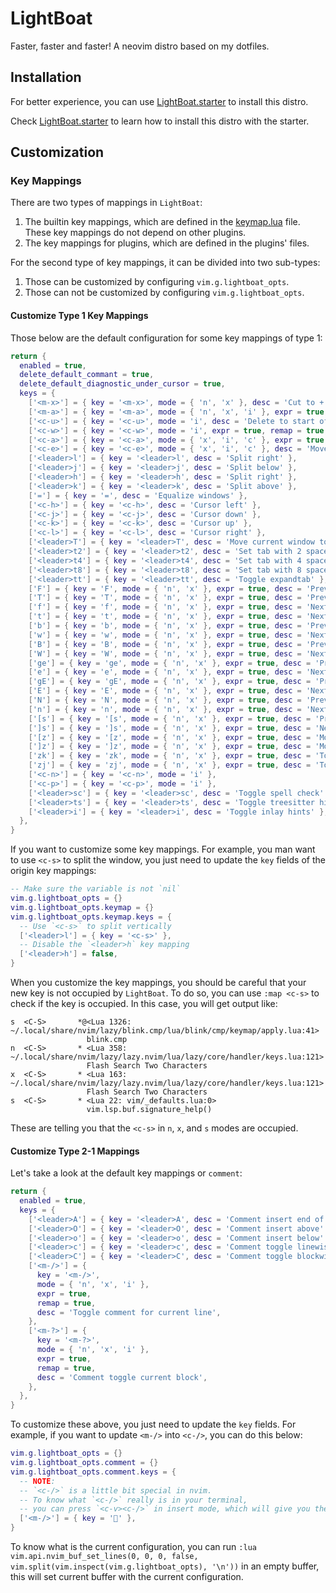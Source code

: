 # LightBoat

Faster, faster and faster! A neovim distro based on my dotfiles.

## Installation

For better experience, you can use
[LightBoat.starter](https://github.com/Kaiser-Yang/LightBoat.starter) to install this distro.

Check [LightBoat.starter](https://github.com/Kaiser-Yang/LightBoat.starter) to learn how to
install this distro with the starter.

## Customization

### Key Mappings

There are two types of mappings in `LightBoat`:

1. The builtin key mappings, which are defined in the
   [keymap.lua](lua/lightboat/config/keymap/init.lua)
   file. These key mappings do not depend on other plugins.
2. The key mappings for plugins, which are defined in the plugins' files.

For the second type of key mappings, it can be divided into two sub-types:

1. Those can be customized by configuring `vim.g.lightboat_opts`.
2. Those can not be customized by configuring `vim.g.lightboat_opts`.

#### Customize Type 1 Key Mappings

Those below are the default configuration for some key mappings of type 1:

```lua
return {
  enabled = true,
  delete_default_commant = true,
  delete_default_diagnostic_under_cursor = true,
  keys = {
    ['<m-x>'] = { key = '<m-x>', mode = { 'n', 'x' }, desc = 'Cut to + reg' },
    ['<m-a>'] = { key = '<m-a>', mode = { 'n', 'x', 'i' }, expr = true, desc = 'Select all' },
    ['<c-u>'] = { key = '<c-u>', mode = 'i', desc = 'Delete to start of line' },
    ['<c-w>'] = { key = '<c-w>', mode = 'i', expr = true, remap = true, desc = 'Delete one word backwards' },
    ['<c-a>'] = { key = '<c-a>', mode = { 'x', 'i', 'c' }, expr = true, desc = 'Move cursor to start of line' },
    ['<c-e>'] = { key = '<c-e>', mode = { 'x', 'i', 'c' }, desc = 'Move cursor to end of line' },
    ['<leader>l'] = { key = '<leader>l', desc = 'Split right' },
    ['<leader>j'] = { key = '<leader>j', desc = 'Split below' },
    ['<leader>h'] = { key = '<leader>h', desc = 'Split right' },
    ['<leader>k'] = { key = '<leader>k', desc = 'Split above' },
    ['='] = { key = '=', desc = 'Equalize windows' },
    ['<c-h>'] = { key = '<c-h>', desc = 'Cursor left' },
    ['<c-j>'] = { key = '<c-j>', desc = 'Cursor down' },
    ['<c-k>'] = { key = '<c-k>', desc = 'Cursor up' },
    ['<c-l>'] = { key = '<c-l>', desc = 'Cursor right' },
    ['<leader>T'] = { key = '<leader>T', desc = 'Move current window to a new tabpage' },
    ['<leader>t2'] = { key = '<leader>t2', desc = 'Set tab with 2 spaces' },
    ['<leader>t4'] = { key = '<leader>t4', desc = 'Set tab with 4 spaces' },
    ['<leader>t8'] = { key = '<leader>t8', desc = 'Set tab with 8 spaces' },
    ['<leader>tt'] = { key = '<leader>tt', desc = 'Toggle expandtab' },
    ['F'] = { key = 'F', mode = { 'n', 'x' }, expr = true, desc = 'Previous find character' },
    ['T'] = { key = 'T', mode = { 'n', 'x' }, expr = true, desc = 'Previous till character' },
    ['f'] = { key = 'f', mode = { 'n', 'x' }, expr = true, desc = 'Next find character' },
    ['t'] = { key = 't', mode = { 'n', 'x' }, expr = true, desc = 'Next till character' },
    ['b'] = { key = 'b', mode = { 'n', 'x' }, expr = true, desc = 'Previous word' },
    ['w'] = { key = 'w', mode = { 'n', 'x' }, expr = true, desc = 'Next word' },
    ['B'] = { key = 'B', mode = { 'n', 'x' }, expr = true, desc = 'Previous big word' },
    ['W'] = { key = 'W', mode = { 'n', 'x' }, expr = true, desc = 'Next big word' },
    ['ge'] = { key = 'ge', mode = { 'n', 'x' }, expr = true, desc = 'Previous end word' },
    ['e'] = { key = 'e', mode = { 'n', 'x' }, expr = true, desc = 'Next end word' },
    ['gE'] = { key = 'gE', mode = { 'n', 'x' }, expr = true, desc = 'Previous big end word' },
    ['E'] = { key = 'E', mode = { 'n', 'x' }, expr = true, desc = 'Next big end word' },
    ['N'] = { key = 'N', mode = { 'n', 'x' }, expr = true, desc = 'Previous search pattern' },
    ['n'] = { key = 'n', mode = { 'n', 'x' }, expr = true, desc = 'Next search pattern' },
    ['[s'] = { key = '[s', mode = { 'n', 'x' }, expr = true, desc = 'Previous misspelled word' },
    [']s'] = { key = ']s', mode = { 'n', 'x' }, expr = true, desc = 'Next misspelled word' },
    ['[z'] = { key = '[z', mode = { 'n', 'x' }, expr = true, desc = 'Move to start of current fold' },
    [']z'] = { key = ']z', mode = { 'n', 'x' }, expr = true, desc = 'Move to end of current fold' },
    ['zk'] = { key = 'zk', mode = { 'n', 'x' }, expr = true, desc = 'To the end of the previous fold' },
    ['zj'] = { key = 'zj', mode = { 'n', 'x' }, expr = true, desc = 'To the start of the next fold' },
    ['<c-n>'] = { key = '<c-n>', mode = 'i' },
    ['<c-p>'] = { key = '<c-p>', mode = 'i' },
    ['<leader>sc'] = { key = '<leader>sc', desc = 'Toggle spell check' },
    ['<leader>ts'] = { key = '<leader>ts', desc = 'Toggle treesitter highlight' },
    ['<leader>i'] = { key = '<leader>i', desc = 'Toggle inlay hints' },
  },
}
```

If you want to customize some key mappings. For example, you man want to use `<c-s>` to split
the window, you just need to update the `key` fields of the origin key mappings:

```lua
-- Make sure the variable is not `nil`
vim.g.lightboat_opts = {}
vim.g.lightboat_opts.keymap = {}
vim.g.lightboat_opts.keymap.keys = {
  -- Use `<c-s>` to split vertically
  ['<leader>l'] = { key = '<c-s>' },
  -- Disable the `<leader>h` key mapping
  ['<leader>h'] = false,
}
```

When you customize the key mappings, you should be careful that your new key is not
occupied by `LightBoat`. To do so, you can use `:map <c-s>` to check if the key is occupied.
In this case, you will get output like:

```
s  <C-S>       *@<Lua 1326: ~/.local/share/nvim/lazy/blink.cmp/lua/blink/cmp/keymap/apply.lua:41>
                 blink.cmp
n  <C-S>       * <Lua 358: ~/.local/share/nvim/lazy/lazy.nvim/lua/lazy/core/handler/keys.lua:121>
                 Flash Search Two Characters
x  <C-S>       * <Lua 163: ~/.local/share/nvim/lazy/lazy.nvim/lua/lazy/core/handler/keys.lua:121>
                 Flash Search Two Characters
s  <C-S>       * <Lua 22: vim/_defaults.lua:0>
                 vim.lsp.buf.signature_help()
```

These are telling you that the `<c-s>` in `n`, `x`, and `s` modes are occupied.

#### Customize Type 2-1 Mappings

Let's take a look at the default key mappings or `comment`:

```lua
return {
  enabled = true,
  keys = {
    ['<leader>A'] = { key = '<leader>A', desc = 'Comment insert end of line' },
    ['<leader>O'] = { key = '<leader>O', desc = 'Comment insert above' },
    ['<leader>o'] = { key = '<leader>o', desc = 'Comment insert below' },
    ['<leader>c'] = { key = '<leader>c', desc = 'Comment toggle linewise' },
    ['<leader>C'] = { key = '<leader>C', desc = 'Comment toggle blockwise' },
    ['<m-/>'] = {
      key = '<m-/>',
      mode = { 'n', 'x', 'i' },
      expr = true,
      remap = true,
      desc = 'Toggle comment for current line',
    },
    ['<m-?>'] = {
      key = '<m-?>',
      mode = { 'n', 'x', 'i' },
      expr = true,
      remap = true,
      desc = 'Comment toggle current block',
    },
  },
}
```

To customize these above, you just need to update the `key` fields. For example, if you want to update
`<m-/>` into `<c-/>`, you can do this below:

```lua
vim.g.lightboat_opts = {}
vim.g.lightboat_opts.comment = {}
vim.g.lightboat_opts.comment.keys = {
  -- NOTE:
  -- `<c-/>` is a little bit special in nvim.
  -- To know what `<c-/>` really is in your terminal,
  -- you can press `<c-v><c-/>` in insert mode, which will give you the right key to binding
  ['<m-/>'] = { key = '' },
}
```

To know what is the current configuration, you can run
`:lua vim.api.nvim_buf_set_lines(0, 0, 0, false, vim.split(vim.inspect(vim.g.lightboat_opts), '\n'))`
in an empty buffer, this will set current buffer with the current configuration.
